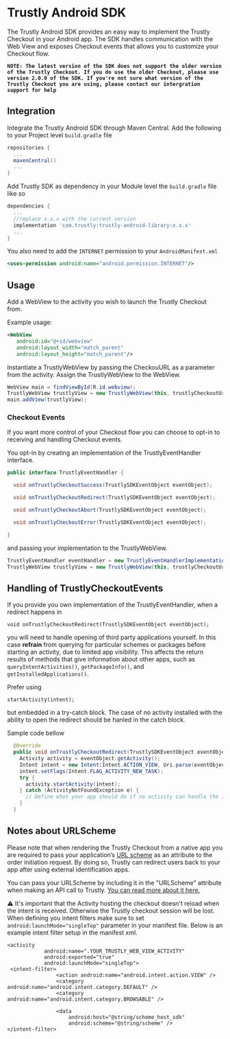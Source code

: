 # Trustly Android SDK

The Trustly Android SDK provides an easy way to implement the Trustly Checkout in your Android app. The SDK handles communication with the Web View and exposes Checkout events that allows you to customize your Checkout flow. 

**`NOTE: The latest version of the SDK does not support the older version of the Trustly Checkout. If you do use the older Checkout, please use version 2.0.0 of the SDK. If you're not sure what version of the Trustly Checkout you are using, please contact our intergration support for help`**
 
## Integration
Integrate the Trustly Android SDK through Maven Central.
Add the following to your Project level `build.gradle` file
```gradle
repositories {
  ...
  mavenCentral()
  ...
}
```

Add Trustly SDK as dependency in your Module level the `build.gradle` file like so
```gradle
dependencies {
  ...
  //replace x.x.x with the current version
  implementation 'com.trustly:trustly-android-library:x.x.x'
  ...
}
```

You also need to add the `INTERNET` permission to your `AndroidManifest.xml`
```xml
<uses-permission android:name="android.permission.INTERNET"/>
```

## Usage
Add a WebView to the activity you wish to launch the Trustly Checkout from.

Example usage:
```xml
<WebView
   android:id="@+id/webview"
   android:layout_width="match_parent"
   android:layout_height="match_parent"/>
```

Instantiate a TrustlyWebView by passing the CheckouURL as a parameter from the activity. Assign the TrustlyWebView to the WebView.
```java
WebView main = findViewById(R.id.webview);
TrustlyWebView trustlyView = new TrustlyWebView(this, trustlyCheckoutUrl);
main.addView(trustlyView);
```
### Checkout Events
If you want more control of your Checkout flow you can choose to opt-in to receiving and handling Checkout events. 

You opt-in by creating an implementation of the TrustlyEventHandler interface.
```java
public interface TrustlyEventHandler {

  void onTrustlyCheckoutSuccess(TrustlySDKEventObject eventObject);

  void onTrustlyCheckoutRedirect(TrustlySDKEventObject eventObject);

  void onTrustlyCheckoutAbort(TrustlySDKEventObject eventObject);

  void onTrustlyCheckoutError(TrustlySDKEventObject eventObject);

}
```
and passing your implementation to the TrustlyWebView.

```java
TrustlyEventHandler eventHandler = new TrustlyEventHandlerImplementation();
TrustlyWebView trustlyView = new TrustlyWebView(this, trustlyCheckoutUrl, eventHandler);
```

## Handling of TrustlyCheckoutEvents
If you provide you own implementation of the TrustlyEventHandler, when a redirect happens in
```
void onTrustlyCheckoutRedirect(TrustlySDKEventObject eventObject);
```
 you will need to handle opening of third party applications yourself.
In this case **refrain** from querying for particular schemes or packages before starting an activity, due to limited app visibility. This affects the return results of methods that give information about other apps, such as ```queryIntentActivities()```, ```getPackageInfo()```, and ```getInstalledApplications()```.

Prefer using
```
startActivity(intent);
```
but embedded in a try-catch block. The case of no activity installed with the ability to open the redirect should be hanled in the catch block.

Sample code bellow
```java
  @Override
  public void onTrustlyCheckoutRedirect(TrustlySDKEventObject eventObject) {
    Activity activity = eventObject.getActivity();
    Intent intent = new Intent(Intent.ACTION_VIEW, Uri.parse(eventObject.getUrl()));
    intent.setFlags(Intent.FLAG_ACTIVITY_NEW_TASK);
    try {
      activity.startActivity(intent);
    } catch (ActivityNotFoundException e) {
      // Define what your app should do if no activity can handle the intent.
    }
  }
```
## Notes about URLScheme

Please note that when rendering the Trustly Checkout from a native app you are required to pass your application’s [URL scheme](https://developer.android.com/training/app-links/deep-linking) as an attribute to the order initiation request. By doing so, Trustly can redirect users back to your app after using external identification apps. 

You can pass your URLScheme by including it in the "URLScheme" attribute when making an API call to Trustly. [You can read more about it here.](https://developers.trustly.com/emea/docs/android#custom-url-scheme)

:warning: It's important that the Activity hosting the checkout doesn't reload when the intent is received. Otherwise the Trustly checkout session will be lost. 
When defining you intent filters make sure to set `android:launchMode="singleTop"` parameter in your manifest file.
Below is an example intent filter setup in the manifest xml.
```
<activity
            android:name=".YOUR_TRUSTLY_WEB_VIEW_ACTIVITY"
            android:exported="true"
            android:launchMode="singleTop">
 <intent-filter>
                <action android:name="android.intent.action.VIEW" />
                <category android:name="android.intent.category.DEFAULT" />
                <category android:name="android.intent.category.BROWSABLE" />

                <data
                    android:host="@string/scheme_host_sdk"
                    android:scheme="@string/scheme" />
</intent-filter>
```

